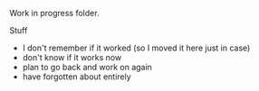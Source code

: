 Work in progress folder.

Stuff 

 - I don't remember if it worked (so I moved it here just in case)
 - don't know if it works now
 - plan to go back and work on again
 - have forgotten about entirely

